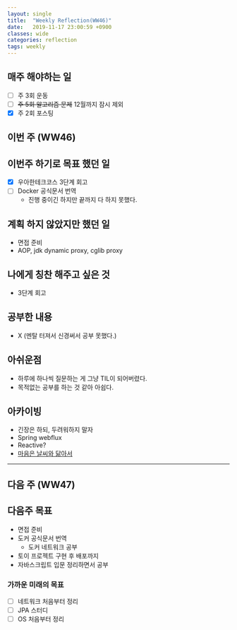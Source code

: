 ```yaml
---
layout: single
title:  "Weekly Reflection(WW46)"
date:   2019-11-17 23:00:59 +0900
classes: wide
categories: reflection
tags: weekly
---
```


## 매주 해야하는 일

- [ ] 주 3회 운동
- [ ] ~~주 5회 알고리즘 문제~~ 12월까지 잠시 제외
- [x] 주 2회 포스팅

## 이번 주 (WW46)

## 이번주 하기로 목표 했던 일

- [x] 우아한테크코스 3단계 회고
- [ ] Docker 공식문서 번역
  - 진행 중이긴 하지만 끝까지 다 하지 못했다.

## 계획 하지 않았지만 했던 일

- 면접 준비
- AOP, jdk dynamic proxy, cglib proxy

## 나에게 칭찬 해주고 싶은 것

- 3단계 회고

## 공부한 내용

- X (멘탈 터져서 신경써서 공부 못했다.)

## 아쉬운점

- 하루에 하나씩 질문하는 게 그냥 TIL이 되어버렸다.
- 목적없는 공부를 하는 것 같아 아쉽다.

## 아카이빙

- 긴장은 하되, 두려워하지 말자
- Spring webflux
- Reactive?
- [마음은 날씨와 닮아서](https://brunch.co.kr/@kozzangnim/375)

---

## 다음 주 (WW47)

## 다음주 목표

- 면접 준비
- 도커 공식문서 번역
  - 도커 네트워크 공부
- 토이 프로젝트 구현 후 배포까지
- 자바스크립트 입문 정리하면서 공부

### 가까운 미래의 목표

- [ ] 네트워크 처음부터 정리
- [ ] JPA 스터디
- [ ] OS 처음부터 정리
